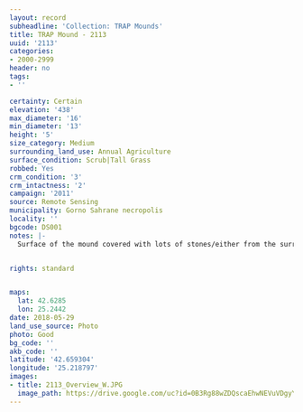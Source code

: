 ```yaml
---
layout: record
subheadline: 'Collection: TRAP Mounds'
title: TRAP Mound - 2113
uuid: '2113'
categories:
- 2000-2999
header: no
tags:
- ''

certainty: Certain
elevation: '438'
max_diameter: '16'
min_diameter: '13'
height: '5'
size_category: Medium
surrounding_land_use: Annual Agriculture
surface_condition: Scrub|Tall Grass
robbed: Yes
crm_condition: '3'
crm_intactness: '2'
campaign: '2011'
source: Remote Sensing
municipality: Gorno Sahrane necropolis
locality: ''
bgcode: DS001
notes: |-
  Surface of the mound covered with lots of stones/either from the surrounding pasture or from the mound.


rights: standard


maps:
  lat: 42.6285
  lon: 25.2442
date: 2018-05-29
land_use_source: Photo
photo: Good
bg_code: ''
akb_code: ''
latitude: '42.659304'
longitude: '25.218797'
images:
- title: 2113_Overview_W.JPG
  image_path: https://drive.google.com/uc?id=0B3Rg88wZDQscaEhwNEVuVDgyYUU
---
```

